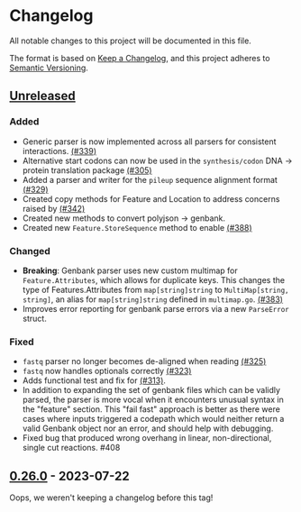 # Changelog

All notable changes to this project will be documented in this file.

The format is based on [Keep a Changelog](https://keepachangelog.com/en/1.0.0/),
and this project adheres to [Semantic Versioning](https://semver.org/spec/v2.0.0.html).

## [Unreleased]

### Added
- Generic parser is now implemented across all parsers for consistent interactions. [(#339)](https://github.com/TimothyStiles/poly/issues/339)
- Alternative start codons can now be used in the `synthesis/codon` DNA -> protein translation package [(#305)](https://github.com/TimothyStiles/poly/issues/305)
- Added a parser and writer for the `pileup` sequence alignment format [(#329)](https://github.com/TimothyStiles/poly/issues/329)
- Created copy methods for Feature and Location to address concerns raised by [(#342)](https://github.com/TimothyStiles/poly/issues/342)
- Created new methods to convert polyjson -> genbank.
- Created new `Feature.StoreSequence` method to enable [(#388)](https://github.com/TimothyStiles/poly/issues/388)

### Changed
- **Breaking**: Genbank parser uses new custom multimap for `Feature.Attributes`, which allows for duplicate keys. This changes the type of Features.Attributes from `map[string]string` to `MultiMap[string, string]`, an alias for `map[string]string` defined in `multimap.go`. [(#383)](https://github.com/TimothyStiles/poly/issues/383)
- Improves error reporting for genbank parse errors via a new `ParseError` struct.

### Fixed
- `fastq` parser no longer becomes de-aligned when reading [(#325)](https://github.com/TimothyStiles/poly/issues/325)
- `fastq` now handles optionals correctly [(#323)](https://github.com/TimothyStiles/poly/issues/323)
- Adds functional test and fix for [(#313)](https://github.com/TimothyStiles/poly/issues/313).
- In addition to expanding the set of genbank files which can be validly parsed, the parser is more vocal when it encounters unusual syntax in the "feature" section. This "fail fast" approach is better as there were cases where inputs triggered a codepath which would neither return a valid Genbank object nor an error, and should help with debugging.
-  Fixed bug that produced wrong overhang in linear, non-directional, single cut reactions. #408

## [0.26.0] - 2023-07-22
Oops, we weren't keeping a changelog before this tag!

[unreleased]: https://github.com/TimothyStiles/poly/compare/v0.26.0...main
[0.26.0]: https://github.com/TimothyStiles/poly/releases/tag/v0.26.0
